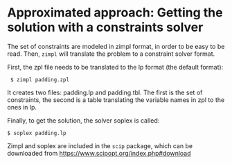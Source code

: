 # Approximated approach: Getting the solution with a constraints solver

The set of constraints are modeled in zimpl format, in order to be
easy to be read. Then, `zimpl` will translate the problem to a
constraint solver format.

First, the zpl file needs to be translated to the lp format (the default format):

     $ zimpl padding.zpl

It creates two files: padding.lp and padding.tbl. The first is
the set of constraints, the second is a table translating the
variable names in zpl to the ones in lp.

Finally, to get the solution, the solver soplex is called:

    $ soplex padding.lp

Zimpl and soplex are included in the `scip` package, which can be downloaded from https://www.scipopt.org/index.php#download 

